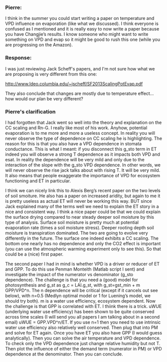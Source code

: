 ### Pierre: ###

I think in the summer you could start writing a paper on temperature and VPD influence on evaporation (like what we discussed). I think everyone is confused as I mentioned and it is really easy to now write a paper because you have Changjie’s results. I know someone who might want to write something on VPD and evap so it might be good to rush this one (while you are progressing on the Amazon).

### Response: ###

I was just reviewing Jack Scheff's papers, and I'm not sure how what we are proposing is very different from this one:

http://www.ldeo.columbia.edu/~jscheff/SF2013ScalingPotEvap.pdf

They also conclude that changes are mostly due to temperature effect... how would our plan be very different?

### Pierre's clarification ###

I had forgotten that Jack went so well into the theory and explanation on the CC scaling and Rn-G. I really like most of his work. Anyhow, potential evaporation is to me more and more a useless concept. In reality you will never observe the type of dependence on CC scaling he is highlighting. The reason for this is that you also have a VPD dependence in stomata conductance. This is what I meant: if you disconnect this g_sto term in ET indeed you will observe a strong T dependence as it impacts both VPD and esat. In reality the dependence will be very mild and only due to the interaction of the slope with the g_sto VPD dependence. In other words, we will never observe the rise jack talks about with rising T. It will be very mild. It also means that people exaggerate the importance of VPD for ecosystem functioning and ET in particular.

I think we can nicely link this to Alexis Berg’s recent paper on the two levels of soil smoiture. He also has a paper on increased aridity, but again to me it is pretty useless as actual ET will never be working this way. BUT since Jack explained many of the terms well we need to explain the ET story in a nice and consistent way. I think a nice paper could be that we could explain the surface drying compared to near steady deeper soil moisture by this type of analysis.
Surface soil moisture is pretty much at potential evaporation rate (times a soil moisture stress). Deeper rooting depth soil moisture is transpiration dominated.  The two are going to evolve very differently in the future. The surface one indeed exhibits a CC scaling. The bottom one nearly has no dependence and only the CO2 effect is important (you can use the atmospheric warming experiment only to see this). So that could be a (nice) first paper.

The second paper I had in mind is whether VPD is a driver or reducer of ET and GPP. To do this use Penman Monteith (Matlab script I sent) and investigate the impact of the numerator vs denominator (g_sto dependence). The challenge is that you need a (good) model for photosynthesis and g_st as g_c = LAI.g_st, with g_st=gst_min + m GPP/VPD^n. The n dependence will be critical (except if it cancels out see below), with n=0.5 (Medlyn optimal model or 1 for Luening’s model, we should try both). m is a water use efficiency, ecosystem dependent. Now the challenge is that GPP is correlated with ET. I thiink there is a trick. uWUE (underlying water use efficiency) has been shown to be quite conserved across time scales (I will send you all papers I am talking about in a second email) uWUE = GPP.VPD^n/ET. If you use n=1 then you need to use intrinsic water use efficiency also relatively well conserved. Then plug that into PM and solve for ET again. Once you have ET you also have GPP (I would guess analytically). Then you can solve the air temperature and VPD dependence. To check only the VPD dependence just change relative humidity but not T. Then plot the influence of either the demand term (numerator in PM) or VPD dependence at the denominator. Then you can conclude.


